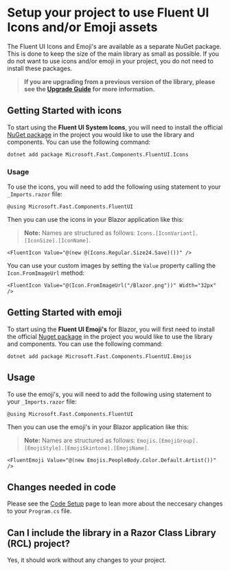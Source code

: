 # Setup your project to use Fluent UI Icons and/or Emoji assets

The Fluent UI Icons and Emoji's are available as a separate NuGet package. This is done to keep the size of the main library as small as possible.
If you do not want to use icons and/or emoji in your project, you do not need to install these packages.

>**If you are upgrading from a previous version of the library, please see the [Upgrade Guide](https://www.fluentui-blazor.net/UpgradeGuide) for more information.**

## Getting Started with icons

To start using the **Fluent UI System Icons**, you will need 
to install the official [NuGet package](https://www.nuget.org/packages/Microsoft.Fast.Components.FluentUI.Icons/)
in the project you would like to use the library and components. You can use the following command:

```shell
dotnet add package Microsoft.Fast.Components.FluentUI.Icons
```

### Usage

To use the icons, you will need to add the following using statement to your `_Imports.razor` file:

```razor
@using Microsoft.Fast.Components.FluentUI
```

Then you can use the icons in your Blazor application like this:

> **Note:** Names are structured as follows: `Icons.[IconVariant].[IconSize].[IconName]`.

```razor
<FluentIcon Value="@(new @(Icons.Regular.Size24.Save)())" />
```

You can use your custom images by setting the `Value` property calling the `Icon.FromImageUrl` method:

```razor
<FluentIcon Value="@(Icon.FromImageUrl("/Blazor.png"))" Width="32px" />
```

## Getting Started with emoji

To start using the **Fluent UI Emoji's** for Blazor, you will first need 
to install the official [Nuget package](https://www.nuget.org/packages/Microsoft.Fast.Components.FluentUI.Emojis/)
in the project you would like to use the library and components. You can use the following command:

```shell
dotnet add package Microsoft.Fast.Components.FluentUI.Emojis
```

## Usage

To use the emoji's, you will need to add the following using statement to your `_Imports.razor` file:

```razor
@using Microsoft.Fast.Components.FluentUI
```

Then you can use the emoji's in your Blazor application like this:

> **Note:** Names are structured as follows: `Emojis.[EmojiGroup].[EmojiStyle].[EmojiSkintone].[EmojiName]`.

```razor
<FluentEmoji Value="@(new Emojis.PeopleBody.Color.Default.Artist())" />
```


## Changes needed in code 

Please see the [Code Setup](https://www.fluentui-blazor.net/CodeSetup) page to lean more about the neccesary changes to your `Program.cs` file.

## Can I include the library in a Razor Class Library (RCL) project?
Yes, it should work without any changes to your project.
